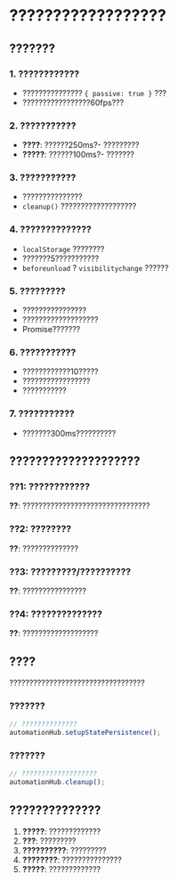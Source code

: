 # ??????????????????

## ???????

### 1. **????????????**
- ??????????????? `{ passive: true }` ???
- ?????????????????60fps???

### 2. **???????????**
- **????**: ??????250ms?- ?????????
- **?????**: ??????100ms?- ???????

### 3. **???????????**
- ???????????????
- `cleanup()` ???????????????????

### 4. **??????????????**
- `localStorage` ????????
- ???????5???????????
- `beforeunload` ? `visibilitychange` ??????

### 5. **?????????**
- ????????????????
- ???????????????????
- Promise???????

### 6. **???????????**
- ????????????10?????
- ?????????????????
- ???????????

### 7. **???????????**
- ???????300ms??????????

## ????????????????????

### ??1: ????????????
**??**: ????????????????????????????????

### ??2: ????????
**??**: ??????????????

### ??3: ?????????/??????????
**??**: ????????????????

### ??4: ??????????????
**??**: ???????????????????

## ????

??????????????????????????????????

### ???????
```javascript
// ??????????????
automationHub.setupStatePersistence();
```

### ???????
```javascript
// ???????????????????
automationHub.cleanup();
```

## ??????????????

1. **?????**: ?????????????
2. **???**: ?????????
3. **??????????**: ?????????
4. **????????**: ???????????????
5. **?????**: ?????????????

